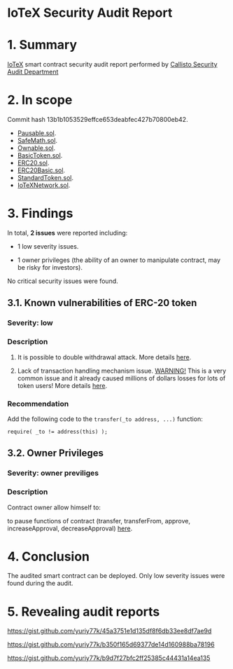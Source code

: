 # IoTeX Security Audit Report

# 1. Summary

[IoTeX](https://member.iotex.io/) smart contract security audit report performed by [Callisto Security Audit Department](https://github.com/EthereumCommonwealth/Auditing)

# 2. In scope

Сommit hash 13b1b1053529effce653deabfec427b70800eb42.

- [Pausable.sol](https://github.com/iotexproject/IOTX-token-contracts/blob/master/contracts/lifecycle/Pausable.sol).
- [SafeMath.sol](https://github.com/iotexproject/IOTX-token-contracts/blob/master/contracts/math/SafeMath.sol).
- [Ownable.sol](https://github.com/iotexproject/IOTX-token-contracts/blob/master/contracts/ownership/Ownable.sol).
- [BasicToken.sol](https://github.com/iotexproject/IOTX-token-contracts/blob/master/contracts/token/BasicToken.sol).
- [ERC20.sol](https://github.com/iotexproject/IOTX-token-contracts/blob/master/contracts/token/ERC20.sol).
- [ERC20Basic.sol](https://github.com/iotexproject/IOTX-token-contracts/blob/master/contracts/token/ERC20Basic.sol).
- [StandardToken.sol](https://github.com/iotexproject/IOTX-token-contracts/blob/master/contracts/token/StandardToken.sol).
- [IoTeXNetwork.sol](https://github.com/iotexproject/IOTX-token-contracts/blob/master/contracts/IoTeXNetwork.sol).

# 3. Findings

In total, **2 issues** were reported including:

- 1 low severity issues.

- 1 owner privileges (the ability of an owner to manipulate contract, may be risky for investors).

No critical security issues were found.

## 3.1. Known vulnerabilities of ERC-20 token

### Severity: low

### Description

1. It is possible to double withdrawal attack. More details [here](https://docs.google.com/document/d/1YLPtQxZu1UAvO9cZ1O2RPXBbT0mooh4DYKjA_jp-RLM/edit).

2. Lack of transaction handling mechanism issue. [WARNING!](https://gist.github.com/Dexaran/ddb3e89fe64bf2e06ed15fbd5679bd20)  This is a very common issue and it already caused millions of dollars losses for lots of token users! More details [here](https://docs.google.com/document/d/1Feh5sP6oQL1-1NHi-X1dbgT3ch2WdhbXRevDN681Jv4/edit).

### Recommendation

Add the following code to the `transfer(_to address, ...)` function:

```
require( _to != address(this) );

```

## 3.2. Owner Privileges

### Severity: owner previliges

### Description
Contract owner allow himself to:

to pause functions of contract (transfer, transferFrom, approve, increaseApproval, decreaseApproval) [here](https://github.com/iotexproject/IOTX-token-contracts/blob/13b1b1053529effce653deabfec427b70800eb42/contracts/lifecycle/Pausable.sol#L21).

# 4. Conclusion

The audited smart contract can be deployed. Only low severity issues were found during the audit.

# 5. Revealing audit reports

https://gist.github.com/yuriy77k/45a3751e1d135df8f6db33ee8df7ae9d

https://gist.github.com/yuriy77k/b350f165d69377de14d160988ba78196

https://gist.github.com/yuriy77k/b9d7f27bfc2ff25385c44431a14ea135
